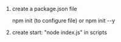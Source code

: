 1. create a package.json file

   npm init (to configure file)
   or
   npm init --y

2. create start: "node index.js" in scripts
